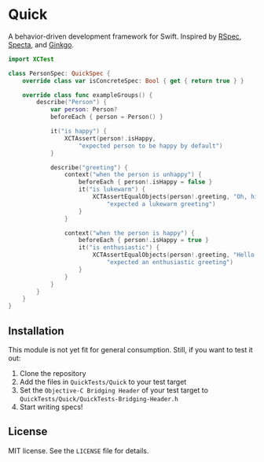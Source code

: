 # Quick

A behavior-driven development framework for Swift. Inspired by
[RSpec](https://github.com/rspec/rspec), [Specta](https://github.com/specta/specta),
and [Ginkgo](https://github.com/onsi/ginkgo).

```swift
import XCTest

class PersonSpec: QuickSpec {
    override class var isConcreteSpec: Bool { get { return true } }

    override class func exampleGroups() {
        describe("Person") {
            var person: Person?
            beforeEach { person = Person() }

            it("is happy") {
                XCTAssert(person!.isHappy,
                    "expected person to be happy by default")
            }

            describe("greeting") {
                context("when the person is unhappy") {
                    beforeEach { person!.isHappy = false }
                    it("is lukewarm") {
                        XCTAssertEqualObjects(person!.greeting, "Oh, hi.",
                            "expected a lukewarm greeting")
                    }
                }

                context("when the person is happy") {
                    beforeEach { person!.isHappy = true }
                    it("is enthusiastic") {
                        XCTAssertEqualObjects(person!.greeting, "Hello!",
                            "expected an enthusiastic greeting")
                    }
                }
            }
        }
    }
}
```

## Installation

This module is not yet fit for general consumption.
Still, if you want to test it out:

1. Clone the repository
2. Add the files in `QuickTests/Quick` to your test target
3. Set the `Objective-C Bridging Header` of your test target to
   `QuickTests/Quick/QuickTests-Bridging-Header.h`
4. Start writing specs!

## License

MIT license. See the `LICENSE` file for details.
